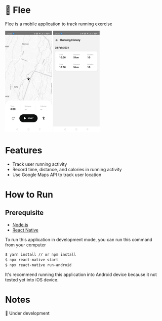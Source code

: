 # 👟 Flee

Flee is a mobile application to track running exercise

<img src="https://github.com/seagalputra/flee/raw/main/screenshots/photo_2021-02-28%2021.34.29.jpeg" alt="Preview 1" width="30%"> <img src="https://github.com/seagalputra/flee/raw/main/screenshots/photo_2021-02-28%2021.34.32.jpeg" alt="Preview 2" width="30%">

# Features

- Track user running activity
- Record time, distance, and calories in running activity
- Use Google Maps API to track user location

# How to Run

## Prerequisite

- [Node.js](https://nodejs.org/en/)
- [React Native](https://reactnative.dev/docs/environment-setup)

To run this application in development mode, you can run this command from your computer

```sh
$ yarn install // or npm install
$ npx react-native start
$ npx react-native run-android
```

It's recommend running this application into Android device because it not tested yet into iOS device.

# Notes

🚧 Under development

